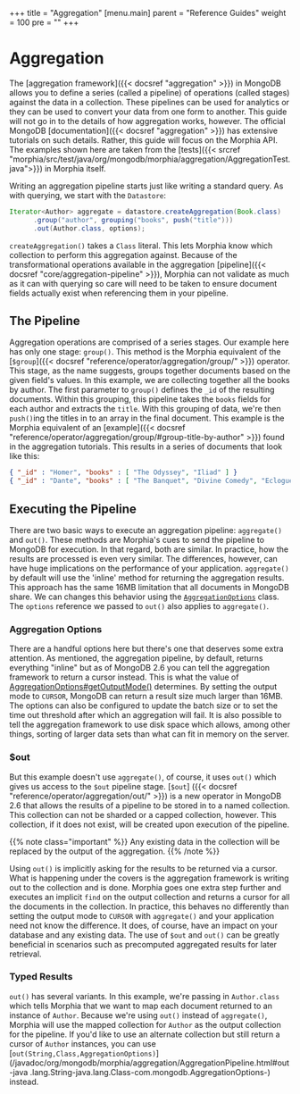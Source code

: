 +++
title = "Aggregation"
[menu.main]
  parent = "Reference Guides"
  weight = 100
  pre = "<i class='fa fa-file-text-o'></i>"
+++

# Aggregation

The [aggregation framework]({{< docsref "aggregation" >}}) in MongoDB allows you to define a series (called a pipeline) of 
operations (called stages) against the data in a collection.  These pipelines can be used for analytics or they can be used to 
convert your data from one form to another.  This guide will not go in to the details of how aggregation works, however.  The official 
 MongoDB [documentation]({{< docsref "aggregation" >}}) has extensive tutorials on such details.  Rather, this 
 guide will 
 focus on the Morphia API.  The examples shown here are taken from the [tests]({{< srcref 
  "morphia/src/test/java/org/mongodb/morphia/aggregation/AggregationTest.java">}}) in Morphia itself.

Writing an aggregation pipeline starts just like writing a standard query.  As with querying, we start with the `Datastore`:

```java
Iterator<Author> aggregate = datastore.createAggregation(Book.class)
      .group("author", grouping("books", push("title")))
      .out(Author.class, options);
```

`createAggregation()` takes a `Class` literal.  This lets Morphia know which collection to perform this aggregation 
against.  Because of the transformational operations available in the aggregation [pipeline]({{< docsref "core/aggregation-pipeline" >}}),
 Morphia can not validate as much as it can with querying so care will need to be taken to ensure
 document fields actually exist when referencing them in your pipeline.  
 
## The Pipeline
Aggregation operations are comprised of a series stages.  Our example here has only one stage: `group()`.  This method is the Morphia 
equivalent of the [`$group`]({{< docsref "reference/operator/aggregation/group/" >}}) operator.  This stage, as the name 
suggests, groups together documents based on the given field's values.  In this example, we are collecting together all the books by 
author.  The first parameter to `group()` defines the `_id` of the resulting documents.  Within this grouping, this pipeline takes the 
`books` fields for each author and extracts the `title`.  With this grouping of data, we're then `push()`ing the titles in to an array 
in the final document.  This example is the Morphia equivalent of an [example]({{< docsref 
"reference/operator/aggregation/group/#group-title-by-author" >}}) found in the aggregation tutorials.  This results in a series of
 documents that look like this:
 
 ```json
 { "_id" : "Homer", "books" : [ "The Odyssey", "Iliad" ] }
 { "_id" : "Dante", "books" : [ "The Banquet", "Divine Comedy", "Eclogues" ] }
 ```
  
## Executing the Pipeline

There are two basic ways to execute an aggregation pipeline:  `aggregate()` and `out()`.  These methods are Morphia's cues to send the 
 pipeline to MongoDB for execution.  In that regard, both are similar.  In practice, how the results are processed is even very similar. 
  The differences, however, can have huge implications on the performance of your application.  `aggregate()` by default will use the 
 'inline' method for returning the aggregation results.  This approach has the same 16MB limitation that all documents in MongoDB share. 
  We can changes this behavior using the [`AggregationOptions`](http://api.mongodb.org/java/3.0/com/mongodb/AggregationOptions.html) 
  class.  The `options` reference we passed to `out()` also applies to `aggregate()`.

### Aggregation Options

There are a handful options here but there's one that deserves some extra attention. As mentioned, the aggregation pipeline, by default,
 returns everything "inline" but as of MongoDB 2.6 you can tell the aggregation framework to return a cursor instead.  This is what the 
 value of [AggregationOptions#getOutputMode()](http://api.mongodb.org/java/3.0/com/mongodb/AggregationOptions.html#getOutputMode--) 
 determines.  By setting the output mode to `CURSOR`, MongoDB can return a result size much larger than 16MB.  The options can also be 
 configured to update the batch size or to set the time out threshold after which an aggregation will fail.  It is also possible to tell
  the aggregation framework to use disk space which allows, among other things, sorting of larger data sets than what can fit in memory 
  on the server.
    
### $out

But this example doesn't use `aggregate()`, of course, it uses `out()` which gives us access to the `$out` pipeline stage.  [`$out`]
({{< docsref "reference/operator/aggregation/out/" >}}) is a new operator in MongoDB 2.6 that allows the results of a 
pipeline to be stored in to a named collection.  This collection can not be sharded or a capped collection, however.  This collection, 
if it does not exist, will be created upon execution of the pipeline.  

{{% note class="important" %}}
Any existing data in the collection will be replaced by the output of the aggregation.
{{% /note %}}

Using `out()` is implicitly asking for the results to be returned via a cursor.  What is happening under the covers is the aggregation 
framework is writing out to the collection and is done.  Morphia goes one extra step further and executes an implicit `find` on the output 
collection and returns a cursor for all the documents in the collection.  In practice, this behaves no differently than setting the 
output mode to `CURSOR` with `aggregate()` and your application need not know the difference.  It does, of course, have an impact on your 
database and any existing data.  The use of `$out` and `out()` can be greatly beneficial in scenarios such as precomputed aggregated 
results for later retrieval.

### Typed Results

`out()` has several variants.  In this example, we're passing in `Author.class` which tells Morphia that we want to map each document 
returned to an instance of `Author`.  Because we're using `out()` instead of `aggregate()`, Morphia will use the mapped collection for 
`Author` as the output collection for the pipeline.  If you'd like to use an alternate collection but still return a cursor of `Author` 
instances, you can use [`out(String,Class,AggregationOptions)`](/javadoc/org/mongodb/morphia/aggregation/AggregationPipeline.html#out-java
.lang.String-java.lang.Class-com.mongodb.AggregationOptions-) instead.